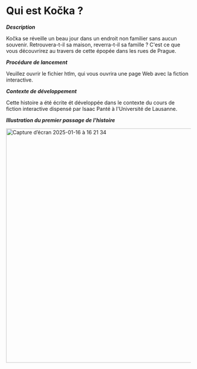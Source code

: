 # Qui est Kočka ? 

**_Description_**

Kočka se réveille un beau jour dans un endroit non familier sans aucun souvenir. 
Retrouvera-t-il sa maison, reverra-t-il sa famille ? C'est ce que vous découvrirez au travers de cette épopée dans les rues de Prague. 

**_Procédure de lancement_**

Veuillez ouvrir le fichier htlm, qui vous ouvrira une page Web avec la fiction interactive.

**_Contexte de développement_**

Cette histoire a été écrite ét développée dans le contexte du cours de fiction interactive dispensé par Isaac Panté à l'Université de Lausanne.

**_Illustration du premier passage de l'histoire_**

<img width="639" alt="Capture d’écran 2025-01-16 à 16 21 34" src="https://github.com/user-attachments/assets/fe7b5dcd-a0c3-4591-913e-76e965b80723" />
